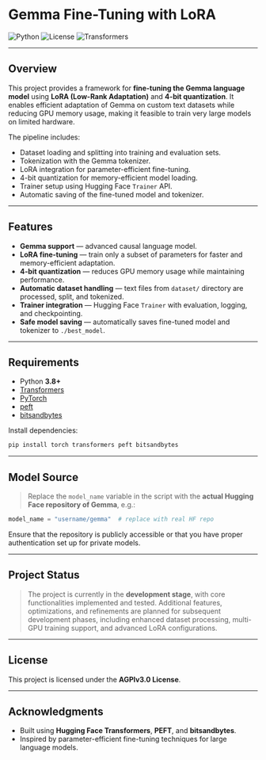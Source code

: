 # Gemma Fine-Tuning with LoRA

![Python](https://img.shields.io/badge/python-3.8%2B-blue)
![License](https://img.shields.io/badge/license-MIT-green)
![Transformers](https://img.shields.io/badge/Transformers-Gemma-orange)

---

## Overview

This project provides a framework for **fine-tuning the Gemma language model** using **LoRA (Low-Rank Adaptation)** and **4-bit quantization**.
It enables efficient adaptation of Gemma on custom text datasets while reducing GPU memory usage, making it feasible to train very large models on limited hardware.

The pipeline includes:

* Dataset loading and splitting into training and evaluation sets.
* Tokenization with the Gemma tokenizer.
* LoRA integration for parameter-efficient fine-tuning.
* 4-bit quantization for memory-efficient model loading.
* Trainer setup using Hugging Face `Trainer` API.
* Automatic saving of the fine-tuned model and tokenizer.

---

## Features

* **Gemma support** — advanced causal language model.
* **LoRA fine-tuning** — train only a subset of parameters for faster and memory-efficient adaptation.
* **4-bit quantization** — reduces GPU memory usage while maintaining performance.
* **Automatic dataset handling** — text files from `dataset/` directory are processed, split, and tokenized.
* **Trainer integration** — Hugging Face `Trainer` with evaluation, logging, and checkpointing.
* **Safe model saving** — automatically saves fine-tuned model and tokenizer to `./best_model`.

---

## Requirements

* Python **3.8+**
* [Transformers](https://pypi.org/project/transformers/)
* [PyTorch](https://pypi.org/project/torch/)
* [peft](https://pypi.org/project/peft/)
* [bitsandbytes](https://pypi.org/project/bitsandbytes/)

Install dependencies:

```bash
pip install torch transformers peft bitsandbytes
```

---

## Model Source

> Replace the `model_name` variable in the script with the **actual Hugging Face repository of Gemma**, e.g.:

```python
model_name = "username/gemma"  # replace with real HF repo
```

Ensure that the repository is publicly accessible or that you have proper authentication set up for private models.

---

## Project Status

> The project is currently in the **development stage**, with core functionalities implemented and tested.
> Additional features, optimizations, and refinements are planned for subsequent development phases, including enhanced dataset processing, multi-GPU training support, and advanced LoRA configurations.

---

## License

This project is licensed under the **AGPlv3.0 License**.

---

## Acknowledgments

* Built using **Hugging Face Transformers**, **PEFT**, and **bitsandbytes**.
* Inspired by parameter-efficient fine-tuning techniques for large language models.
